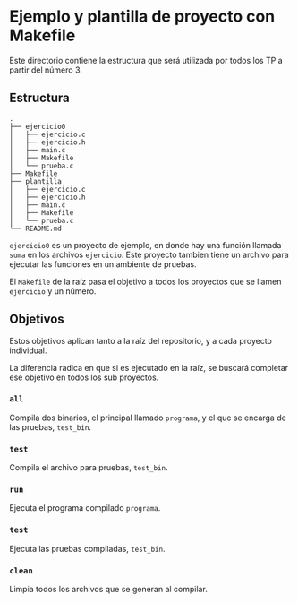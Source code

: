 # Ejemplo y plantilla de proyecto con Makefile

Este directorio contiene la estructura que será utilizada por todos los TP a partir
del número 3.

## Estructura

```
.
├── ejercicio0
│   ├── ejercicio.c
│   ├── ejercicio.h
│   ├── main.c
│   ├── Makefile
│   └── prueba.c
├── Makefile
├── plantilla
│   ├── ejercicio.c
│   ├── ejercicio.h
│   ├── main.c
│   ├── Makefile
│   └── prueba.c
└── README.md
```

`ejercicio0` es un proyecto de ejemplo, en donde hay una función llamada `suma` en los archivos `ejercicio`.
Este proyecto tambien tiene un archivo para ejecutar las funciones en un ambiente de pruebas.

El `Makefile` de la raíz pasa el objetivo a todos los proyectos que se llamen `ejercicio` y un número.

## Objetivos
Estos objetivos aplican tanto a la raíz del repositorio, y a cada proyecto individual.

La diferencia radica en que si es ejecutado en la raíz, se buscará completar ese objetivo en
todos los sub proyectos.

### `all`
Compila dos binarios, el principal llamado `programa`, y el que se encarga de las pruebas, `test_bin`.

### `test`
Compila el archivo para pruebas, `test_bin`.

### `run`
Ejecuta el programa compilado `programa`.

### `test`
Ejecuta las pruebas compiladas, `test_bin`.

### `clean`
Limpia todos los archivos que se generan al compilar.
